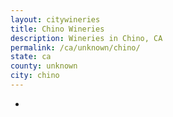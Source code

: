 ```yaml
---
layout: citywineries
title: Chino Wineries
description: Wineries in Chino, CA
permalink: /ca/unknown/chino/
state: ca
county: unknown
city: chino
---
```

-

